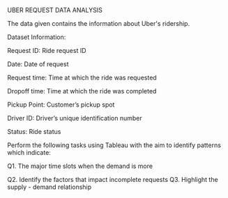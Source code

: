 UBER REQUEST DATA ANALYSIS

The data given contains the information about Uber's ridership.

Dataset Information: 

Request ID: Ride request ID 

Date: Date of request 

Request time: Time at which the ride was requested

Dropoff time: Time at which the ride was completed

Pickup Point: Customer’s pickup spot 

Driver ID: Driver’s unique identification number

Status: Ride status


Perform the following tasks using Tableau with the aim to identify patterns which indicate: 

Q1. The major time slots when the demand is more 

Q2. Identify the factors that impact incomplete requests
Q3. Highlight the supply - demand relationship
